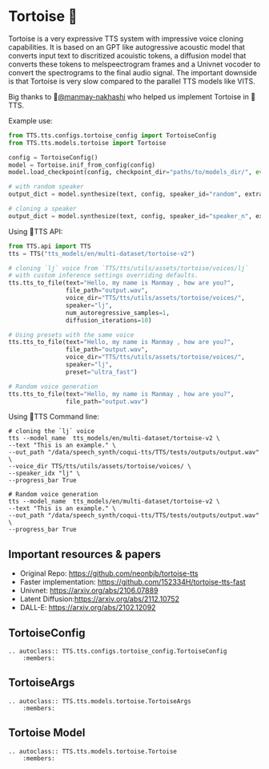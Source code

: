 # Tortoise 🐢
Tortoise is a very expressive TTS system with impressive voice cloning capabilities. It is based on an GPT like autogressive acoustic model that converts input
text to discritized acouistic tokens, a diffusion model that converts these tokens to melspeectrogram frames and a Univnet vocoder to convert the spectrograms to
the final audio signal. The important downside is that Tortoise is very slow compared to the parallel TTS models like VITS. 

Big thanks to 👑[@manmay-nakhashi](https://github.com/manmay-nakhashi) who helped us implement Tortoise in 🐸TTS.

Example use:

```python
from TTS.tts.configs.tortoise_config import TortoiseConfig
from TTS.tts.models.tortoise import Tortoise

config = TortoiseConfig()
model = Tortoise.inif_from_config(config)
model.load_checkpoint(config, checkpoint_dir="paths/to/models_dir/", eval=True)

# with random speaker
output_dict = model.synthesize(text, config, speaker_id="random", extra_voice_dirs=None, **kwargs)

# cloning a speaker
output_dict = model.synthesize(text, config, speaker_id="speaker_n", extra_voice_dirs="path/to/speaker_n/", **kwargs)
```

Using 🐸TTS API:

```python
from TTS.api import TTS
tts = TTS("tts_models/en/multi-dataset/tortoise-v2")

# cloning `lj` voice from `TTS/tts/utils/assets/tortoise/voices/lj`
# with custom inference settings overriding defaults. 
tts.tts_to_file(text="Hello, my name is Manmay , how are you?", 
                file_path="output.wav",
                voice_dir="TTS/tts/utils/assets/tortoise/voices/",
                speaker="lj",
                num_autoregressive_samples=1,
                diffusion_iterations=10)

# Using presets with the same voice
tts.tts_to_file(text="Hello, my name is Manmay , how are you?", 
                file_path="output.wav",
                voice_dir="TTS/tts/utils/assets/tortoise/voices/",
                speaker="lj",
                preset="ultra_fast")

# Random voice generation
tts.tts_to_file(text="Hello, my name is Manmay , how are you?", 
                file_path="output.wav")
```

Using 🐸TTS Command line:

```console
# cloning the `lj` voice
tts --model_name  tts_models/en/multi-dataset/tortoise-v2 \
--text "This is an example." \ 
--out_path "/data/speech_synth/coqui-tts/TTS/tests/outputs/output.wav" \
--voice_dir TTS/tts/utils/assets/tortoise/voices/ \
--speaker_idx "lj" \
--progress_bar True

# Random voice generation
tts --model_name  tts_models/en/multi-dataset/tortoise-v2 \
--text "This is an example." \
--out_path "/data/speech_synth/coqui-tts/TTS/tests/outputs/output.wav" \
--progress_bar True
```


## Important resources & papers
- Original Repo: https://github.com/neonbjb/tortoise-tts
- Faster implementation: https://github.com/152334H/tortoise-tts-fast
- Univnet: https://arxiv.org/abs/2106.07889
- Latent Diffusion:https://arxiv.org/abs/2112.10752
- DALL-E: https://arxiv.org/abs/2102.12092

## TortoiseConfig
```{eval-rst}
.. autoclass:: TTS.tts.configs.tortoise_config.TortoiseConfig
    :members:
```

## TortoiseArgs
```{eval-rst}
.. autoclass:: TTS.tts.models.tortoise.TortoiseArgs
    :members:
```

## Tortoise Model
```{eval-rst}
.. autoclass:: TTS.tts.models.tortoise.Tortoise
    :members:
```
